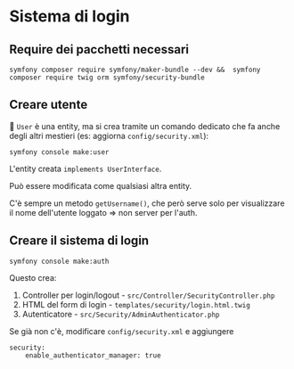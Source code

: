 # Sistema di login

## Require dei pacchetti necessari

`symfony composer require symfony/maker-bundle --dev &&  symfony composer require twig orm symfony/security-bundle`

## Creare utente

🛑 `User` è una entity, ma si crea tramite un comando dedicato che fa anche degli altri mestieri (es: aggiorna `config/security.xml`):

`symfony console make:user`

L'entity creata `implements UserInterface`.

Può essere modificata come qualsiasi altra entity.

C'è sempre un metodo `getUsername()`, che però serve solo per visualizzare il nome dell'utente loggato => non server per l'auth.

## Creare il sistema di login

`symfony console make:auth`

Questo crea:

1. Controller per login/logout - `src/Controller/SecurityController.php`
1. HTML del form di login - `templates/security/login.html.twig`
1. Autenticatore - `src/Security/AdminAuthenticator.php`

Se già non c'è, modificare `config/security.xml` e aggiungere

````
security:
    enable_authenticator_manager: true
````
